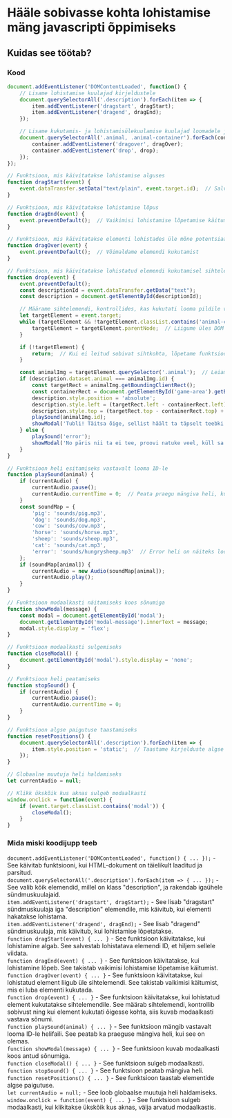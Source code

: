 # Hääle sobivasse kohta lohistamise mäng javascripti õppimiseks
## Kuidas see töötab?
### Kood
```javascript
document.addEventListener('DOMContentLoaded', function() {
    // Lisame lohistamise kuulajad kirjeldustele
    document.querySelectorAll('.description').forEach(item => {
        item.addEventListener('dragstart', dragStart);
        item.addEventListener('dragend', dragEnd);
    });

    // Lisame kukutamis- ja lohistamisülekuulamise kuulajad loomadele ja nende konteineritele
    document.querySelectorAll('.animal, .animal-container').forEach(container => {
        container.addEventListener('dragover', dragOver);
        container.addEventListener('drop', drop);
    });
});

// Funktsioon, mis käivitatakse lohistamise alguses
function dragStart(event) {
    event.dataTransfer.setData("text/plain", event.target.id);  // Salvestame lohistatava elemendi ID
}

// Funktsioon, mis käivitatakse lohistamise lõpus
function dragEnd(event) {
    event.preventDefault();  // Vaikimisi lohistamise lõpetamise käitumine
}

// Funktsioon, mis käivitatakse elementi lohistades üle mõne potentsiaalse sihtelemendi
function dragOver(event) {
    event.preventDefault();  // Võimaldame elemendi kukutamist
}

// Funktsioon, mis käivitatakse lohistatud elemendi kukutamisel sihtelemendile
function drop(event) {
    event.preventDefault();
    const descriptionId = event.dataTransfer.getData("text");
    const description = document.getElementById(descriptionId);

    // Määrame sihtelemendi, kontrollides, kas kukutati looma pildile või konteinerile
    let targetElement = event.target;
    while (targetElement && !targetElement.classList.contains('animal-container')) {
        targetElement = targetElement.parentNode;  // Liigume üles DOM puus, kuni leiame õige konteineri
    }

    if (!targetElement) {
        return;  // Kui ei leitud sobivat sihtkohta, lõpetame funktsiooni
    }

    const animalImg = targetElement.querySelector('.animal');  // Leiame looma pildi konteinerist
    if (description.dataset.animal === animalImg.id) {
        const targetRect = animalImg.getBoundingClientRect();
        const containerRect = document.getElementById('game-area').getBoundingClientRect();
        description.style.position = 'absolute';
        description.style.left = (targetRect.left - containerRect.left) + 'px';
        description.style.top = (targetRect.top - containerRect.top) + 'px';
        playSound(animalImg.id);
        showModal('Tubli! Täitsa õige, sellist häält ta täpselt teebki!');
    } else {
        playSound('error');
        showModal('No päris nii ta ei tee, proovi natuke veel, küll sa oskad');
    }
}

// Funktsioon heli esitamiseks vastavalt looma ID-le
function playSound(animal) {
    if (currentAudio) {
        currentAudio.pause();
        currentAudio.currentTime = 0;  // Peata praegu mängiva heli, kui see on olemas
    }
    const soundMap = {
        'pig': 'sounds/pig.mp3',
        'dog': 'sounds/dog.mp3',
        'cow': 'sounds/cow.mp3',
        'horse': 'sounds/horse.mp3',
        'sheep': 'sounds/sheep.mp3',
        'cat': 'sounds/cat.mp3',
        'error': 'sounds/hungrysheep.mp3'  // Error heli on näiteks loomade segaheli
    };
    if (soundMap[animal]) {
        currentAudio = new Audio(soundMap[animal]);
        currentAudio.play();
    }
}

// Funktsioon modaalkasti näitamiseks koos sõnumiga
function showModal(message) {
    const modal = document.getElementById('modal');
    document.getElementById('modal-message').innerText = message;
    modal.style.display = 'flex';
}

// Funktsioon modaalkasti sulgemiseks
function closeModal() {
    document.getElementById('modal').style.display = 'none';
}

// Funktsioon heli peatamiseks
function stopSound() {
    if (currentAudio) {
        currentAudio.pause();
        currentAudio.currentTime = 0;
    }
}

// Funktsioon algse paigutuse taastamiseks
function resetPositions() {
    document.querySelectorAll('.description').forEach(item => {
        item.style.position = 'static';  // Taastame kirjelduste algse paigutuse
    });
}

// Globaalne muutuja heli haldamiseks
let currentAudio = null;

// Klikk ükskõik kus aknas sulgeb modaalkasti
window.onclick = function(event) {
    if (event.target.classList.contains('modal')) {
        closeModal();
    }
}
```
### Mida miski koodijupp teeb
`document.addEventListener('DOMContentLoaded', function() { ... });` - See käivitab funktsiooni, kui HTML-dokument on täielikult laaditud ja parsitud.  
`document.querySelectorAll('.description').forEach(item => { ... });` - See valib kõik elemendid, millel on klass "description", ja rakendab igaühele sündmuskuulajaid.  
`item.addEventListener('dragstart', dragStart);` - See lisab "dragstart" sündmuskuulaja iga "description" elemendile, mis käivitub, kui elementi hakatakse lohistama.  
`item.addEventListener('dragend', dragEnd);` - See lisab "dragend" sündmuskuulaja, mis käivitub, kui lohistamise lõpetatakse.  
`function dragStart(event) { ... }` - See funktsioon käivitatakse, kui lohistamine algab. See salvestab lohistatava elemendi ID, et hiljem sellele viidata.  
`function dragEnd(event) { ... }` - See funktsioon käivitatakse, kui lohistamine lõpeb. See takistab vaikimisi lohistamise lõpetamise käitumist.  
`function dragOver(event) { ... }` - See funktsioon käivitatakse, kui lohistatud element liigub üle sihtelemendi. See takistab vaikimisi käitumist, mis ei luba elementi kukutada.  
`function drop(event) { ... }` - See funktsioon käivitatakse, kui lohistatud element kukutatakse sihtelemendile. See määrab sihtelemendi, kontrollib sobivust ning kui element kukutati õigesse kohta, siis kuvab modaalkasti vastava sõnumi.  
`function playSound(animal) { ... }` - See funktsioon mängib vastavalt looma ID-le helifaili. See peatab ka praeguse mängiva heli, kui see on olemas.  
`function showModal(message) { ... }` - See funktsioon kuvab modaalkasti koos antud sõnumiga.  
`function closeModal() { ... }` - See funktsioon sulgeb modaalkasti.  
`function stopSound() { ... }` - See funktsioon peatab mängiva heli.  
`function resetPositions() { ... }` - See funktsioon taastab elementide algse paigutuse.  
`let currentAudio = null;` - See loob globaalse muutuja heli haldamiseks.  
`window.onclick = function(event) { ... }` - See funktsioon sulgeb modaalkasti, kui klikitakse ükskõik kus aknas, välja arvatud modaalkastis.  

